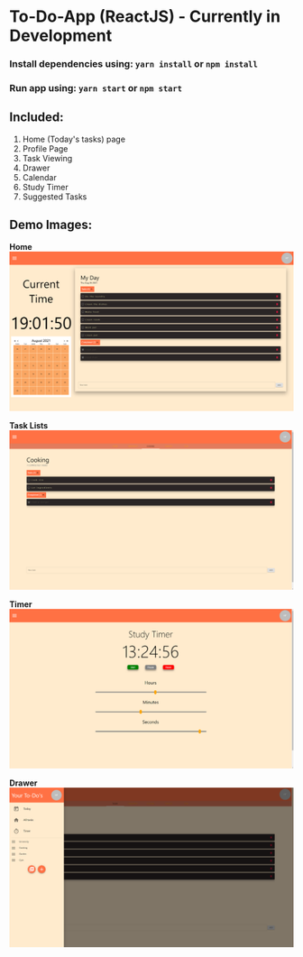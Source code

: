 # To-Do-App (ReactJS) - Currently in Development #

### Install dependencies using: `yarn install` or `npm install` ###
### Run app using: `yarn start` or `npm start` ###

## Included: ##
1. Home (Today's tasks) page
2. Profile Page
3. Task Viewing
4. Drawer
5. Calendar 
6. Study Timer
7. Suggested Tasks

## Demo Images: ##
**Home**
<img src="/demo/home.jpg" alt=""/>

**Task Lists**
<img src="/demo/alltaskview.jpg" alt=""/>

**Timer**
<img src="/demo/timer.jpg" alt=""/>

**Drawer**
<img src="/demo/drawer.jpg" alt=""/>
